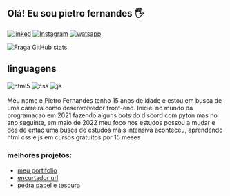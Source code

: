 ## Olá! Eu sou pietro fernandes 🖐️


[![linked](https://img.shields.io/badge/LinkedIn-0077B5?style=for-the-badge&logo=linkedin&logoColor=white)](https://www.linkedin.com/in/pietro-fernandes-b17716257/)
[![Instagram](https://img.shields.io/badge/Instagram-E4405F?style=for-the-badge&logo=instagram&logoColor=white)](https://www.instagram.com/pietronfernandes/)
[![watsapp](https://img.shields.io/badge/WhatsApp-25D366?style=for-the-badge&logo=whatsapp&logoColor=white)](api.whatsapp.com/send?5548998193456)

![Fraga GitHub stats](https://github-readme-stats.vercel.app/api?username=pietroNF&show_icons=true&theme=dracula&count_private=true)

## linguagens

<div style="display: inline_block">
  <img align="center" alt="html5" src="https://img.shields.io/badge/HTML5-E34F26?style=for-the-badge&logo=html5&logoColor=white" />
  <img align="center" alt="css" src="https://img.shields.io/badge/CSS3-1572B6?style=for-the-badge&logo=css3&logoColor=white" />
  <img align="center" alt="js" src="https://img.shields.io/badge/JavaScript-F7DF1E?style=for-the-badge&logo=javascript&logoColor=black" />
 
</div><br/>
Meu nome e Pietro Fernandes tenho 15 anos de idade e estou em busca de uma carreira como desenvolvedor front-end. Iniciei no mundo da programaçao em 2021 fazendo alguns bots do discord com pyton mas no ano seguinte, em maio de 2022 meu foco nos estudos possou a mudar e des de entao uma busca de estudos mais intensiva aconteceu, aprendendo html css e js em cursos gratuitos por 15 meses 


### melhores projetos:
  - [meu portifolio](https://github.com/PietroNF/meu-portifolio)<br/>
 - [encurtador url](https://github.com/PietroNF/encurtador-url-)<br/>
- [pedra papel e tesoura](https://github.com/PietroNF/joguinho)<br/>

